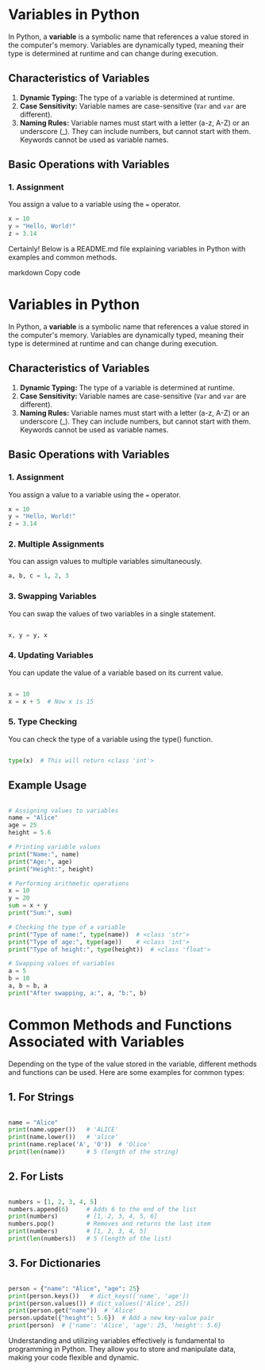 # Variables in Python

In Python, a **variable** is a symbolic name that references a value stored in the computer's memory. Variables are dynamically typed, meaning their type is determined at runtime and can change during execution.

## Characteristics of Variables

1. **Dynamic Typing:** The type of a variable is determined at runtime.
2. **Case Sensitivity:** Variable names are case-sensitive (`Var` and `var` are different).
3. **Naming Rules:** Variable names must start with a letter (a-z, A-Z) or an underscore (_). They can include numbers, but cannot start with them. Keywords cannot be used as variable names.

## Basic Operations with Variables

### 1. Assignment

You assign a value to a variable using the `=` operator.

```python
x = 10
y = "Hello, World!"
z = 3.14
```


Certainly! Below is a README.md file explaining variables in Python with examples and common methods.

markdown
Copy code
# Variables in Python

In Python, a **variable** is a symbolic name that references a value stored in the computer's memory. Variables are dynamically typed, meaning their type is determined at runtime and can change during execution.

## Characteristics of Variables

1. **Dynamic Typing:** The type of a variable is determined at runtime.
2. **Case Sensitivity:** Variable names are case-sensitive (`Var` and `var` are different).
3. **Naming Rules:** Variable names must start with a letter (a-z, A-Z) or an underscore (_). They can include numbers, but cannot start with them. Keywords cannot be used as variable names.

## Basic Operations with Variables

### 1. Assignment

You assign a value to a variable using the `=` operator.

```python
x = 10
y = "Hello, World!"
z = 3.14
```
### 2. Multiple Assignments
You can assign values to multiple variables simultaneously.

```python
a, b, c = 1, 2, 3
```
### 3. Swapping Variables
You can swap the values of two variables in a single statement.

```python

x, y = y, x
```
### 4. Updating Variables
You can update the value of a variable based on its current value.

```python

x = 10
x = x + 5  # Now x is 15
```
### 5. Type Checking
You can check the type of a variable using the type() function.

```python

type(x)  # This will return <class 'int'>
```
## Example Usage


```python

# Assigning values to variables
name = "Alice"
age = 25
height = 5.6

# Printing variable values
print("Name:", name)
print("Age:", age)
print("Height:", height)

# Performing arithmetic operations
x = 10
y = 20
sum = x + y
print("Sum:", sum)

# Checking the type of a variable
print("Type of name:", type(name))  # <class 'str'>
print("Type of age:", type(age))    # <class 'int'>
print("Type of height:", type(height))  # <class 'float'>

# Swapping values of variables
a = 5
b = 10
a, b = b, a
print("After swapping, a:", a, "b:", b)
```

# Common Methods and Functions Associated with Variables
Depending on the type of the value stored in the variable, different methods and functions can be used. Here are some examples for common types:

## 1. For Strings
```python

name = "Alice"
print(name.upper())   # 'ALICE'
print(name.lower())   # 'alice'
print(name.replace('A', 'O'))  # 'Olice'
print(len(name))      # 5 (length of the string)
```
## 2. For Lists
```python

numbers = [1, 2, 3, 4, 5]
numbers.append(6)     # Adds 6 to the end of the list
print(numbers)        # [1, 2, 3, 4, 5, 6]
numbers.pop()         # Removes and returns the last item
print(numbers)        # [1, 2, 3, 4, 5]
print(len(numbers))   # 5 (length of the list)
```
## 3. For Dictionaries
```python

person = {"name": "Alice", "age": 25}
print(person.keys())   # dict_keys(['name', 'age'])
print(person.values()) # dict_values(['Alice', 25])
print(person.get("name"))  # 'Alice'
person.update({"height": 5.6})  # Add a new key-value pair
print(person)  # {'name': 'Alice', 'age': 25, 'height': 5.6}
```
Understanding and utilizing variables effectively is fundamental to programming in Python. They allow you to store and manipulate data, making your code flexible and dynamic.